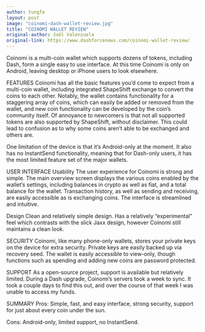 ```yaml
---
author: tungfa
layout: post
image: "coinomi-dash-wallet-review.jpg"
title: "COINOMI WALLET REVIEW"
original-author: Joël Valenzuela
original-link: https://www.dashforcenews.com/coinomi-wallet-review/
---
```

Coinomi is a multi-coin wallet which supports dozens of tokens, including Dash, form a single easy to use interface. At this time Coinomi is only on Android, leaving desktop or iPhone users to look elsewhere.

FEATURES
Coinomi has all the basic features you’d come to expect from a multi-coin wallet, including integrated ShapeShift exchange to convert the coins to each other. Notably, the wallet contains functionality for a staggering array of coins, which can easily be added or removed from the wallet, and new coin functionality can be developed by the coin’s community itself. Of annoyance to newcomers is that not all supported tokens are also supported by ShapeShift, without disclaimer. This could lead to confusion as to why some coins aren’t able to be exchanged and others are.

One limitation of the device is that it’s Android-only at the moment. It also has no InstantSend functionality, meaning that for Dash-only users, it has the most limited feature set of the major wallets.

USER INTERFACE
Usability The user experience for Coinomi is strong and simple. The main overview screen displays the various coins enabled by the wallet’s settings, including balances in crypto as well as fiat, and a total balance for the wallet. Transaction history, as well as sending and receiving, are easily accessible as is exchanging coins. The interface is streamlined and intuitive.

Design Clean and relatively simple design. Has a relatively “experimental” feel which contrasts with the slick Jaxx design, however Coinomi still maintains a clean look.

SECURITY
Coinomi, like many phone-only wallets, stores your private keys on the device for extra security. Private keys are easily backed up via recovery seed. The wallet is easily accessible to view-only, though functions such as spending and adding new coins are password protected.

SUPPORT
As a open-source project, support is available but relatively limited. During a Dash upgrade, Coinomi’s servers took a week to sync. It took a couple days to find this out, and over the course of that week I was unable to access my funds.

SUMMARY
Pros: Simple, fast, and easy interface, strong security, support for just about every coin under the sun.

Cons: Android-only, limited support, no InstantSend.
